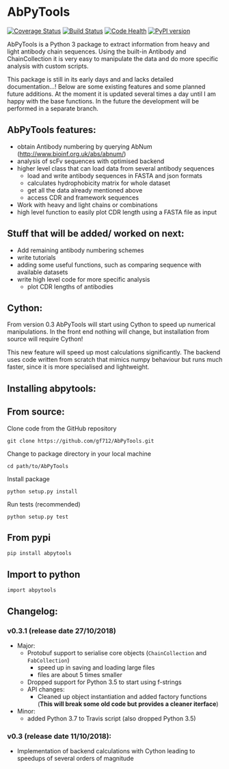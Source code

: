 AbPyTools
=========

[![Coverage Status](https://coveralls.io/repos/github/gf712/AbPyTools/badge.svg?branch=master)](https://coveralls.io/github/gf712/AbPyTools?branch=master)
[![Build Status](https://travis-ci.org/gf712/AbPyTools.svg?branch=master)](https://travis-ci.org/gf712/AbPyTools)
[![Code Health](https://landscape.io/github/gf712/AbPyTools/master/landscape.svg?style=flat)](https://landscape.io/github/gf712/AbPyTools/master)
[![PyPI version](https://badge.fury.io/py/AbPyTools.svg)](https://badge.fury.io/py/AbPyTools)

AbPyTools is a Python 3 package to extract information from heavy and light antibody chain sequences. Using the built-in
Antibody and ChainCollection it is very easy to manipulate the data and do more specific analysis with custom scripts.

This package is still in its early days and and lacks detailed documentation...!
Below are some existing features and some planned future additions.
At the moment it is updated several times a day until I am happy with the base functions. In the future the development 
will be performed in a separate branch.

AbPyTools features:
- 
- obtain Antibody numbering by querying AbNum (http://www.bioinf.org.uk/abs/abnum/)
- analysis of scFv sequences with optimised backend
- higher level class that can load data from several antibody sequences
  - load and write antibody sequences in FASTA and json formats
  - calculates hydrophobicity matrix for whole dataset
  - get all the data already mentioned above
  - access CDR and framework sequences
- Work with heavy and light chains or combinations 
- high level function to easily plot CDR length using a FASTA file as input

Stuff that will be added/ worked on next:
- 
- Add remaining antibody numbering schemes
- write tutorials
- adding some useful functions, such as comparing sequence with available datasets
- write high level code for more specific analysis
  - plot CDR lengths of antibodies
  
Cython:
-
From version 0.3 AbPyTools will start using Cython to speed up numerical manipulations.
In the front end nothing will change, but installation from source will require Cython!

This new feature will speed up most calculations significantly. The backend uses code written 
from scratch that mimics numpy behaviour but runs much faster, since it is more specialised and lightweight.

Installing abpytools:
-

## From source:

Clone code from the GitHub repository

`git clone https://github.com/gf712/AbPyTools.git`

Change to package directory in your local machine

`cd path/to/AbPyTools`

Install package

`python setup.py install`

Run tests (recommended)

`python setup.py test`

## From pypi

`pip install abpytools` 

Import to python
-
`import abpytools`

Changelog:
-
### v0.3.1 (release date 27/10/2018)
 - Major:
   - Protobuf support to serialise core objects (`ChainCollection` and `FabCollection`)
     - speed up in saving and loading large files
     - files are about 5 times smaller
   - Dropped support for Python 3.5 to start using f-strings
   - API changes:
     - Cleaned up object instantiation and added factory functions (**This will break some old code but provides a cleaner iterface**)
 - Minor:
   - added Python 3.7 to Travis script (also dropped Python 3.5)
### v0.3 (release date 11/10/2018):
 - Implementation of backend calculations with Cython leading to speedups of several orders of magnitude